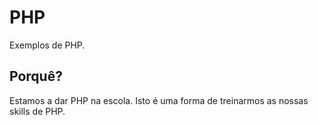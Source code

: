 # PHP
Exemplos de PHP. 

## Porquê?
Estamos a dar PHP na escola. Isto é uma forma de treinarmos as nossas skills de PHP.